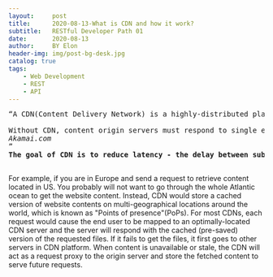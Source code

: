 ```yaml
---
layout:     post
title:      2020-08-13-What is CDN and how it work?
subtitle:   RESTful Developer Path 01
date:       2020-08-13
author:     BY Elon
header-img: img/post-bg-desk.jpg
catalog: true
tags:
    - Web Development
    - REST
    - API
---
```

<pre>
<q>A CDN(Content Delivery Network) is a highly-distributed platform of servers that helps minimize delays in loading web page content by reducing the physical distance between the server and the user.

Without CDN, content origin servers must respond to single end user request. This result in significant traffic to the origin and subsequent load, thereby increasing the chances for origin failure if the traffice spikes are exceedingly high or if the load is persistent.
<cite>Akamai.com</cite>
</q>
<strong>The goal of CDN is to reduce latency - the delay between submitting a request for a web page and the web page fully loading on your device - by reducing the physical distance that the request has to travel.
</strong>
</pre>
For example, if you are in Europe and send a request to retrieve content located in US. You probably will not want to go through the whole Atlantic ocean to get the website content. Instead, CDN would store a cached version of website contents on multi-geographical locations around the world, which is known as "Points of presence"(PoPs). For most CDNs, each request would cause the end user to be mapped to an optimally-located CDN server and the server will respond with the cached (pre-saved) version of the requested files. If it fails to get the files, it first goes to other servers in CDN platform. When content is unavailable or stale, the CDN will act as a request proxy to the origin server and store the fetched content to serve future requests.
